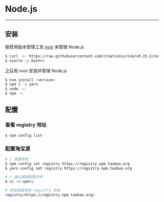 # Node.js

--------------------------------------------------------------------------------

## 安装

推荐用版本管理工具 [nvm](https://github.com/creationix/nvm) 来管理 Node.js

```bash
$ curl -o- https://raw.githubusercontent.com/creationix/nvm/v0.33.2/install.sh | bash
$ source ~/.bashrc
```

之后用 nvm 安装并管理 Node.js

```bash
$ nvm install <version>
$ npm i -g yarn
$ node -v
$ npm -v
```

## 配置

### 查看 registry 地址

```bash
$ npm config list
```

### 配置淘宝源

```bash
# 1 直接修改
$ npm config set registry https://registry.npm.taobao.org
$ yarn config set registry https://registry.npm.taobao.org

# 2 通过编辑配置文件
$ vi ~/.npmrc

# 添加或者修改 registry 地址
registry=https://registry.npm.taobao.org/
```
